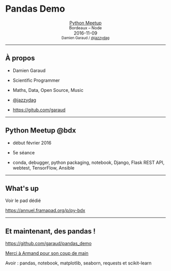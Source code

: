 # Pandas Demo

<center>
<u>Python Meetup</u>
</br>
<div style="font-size: 0.9em">Bordeaux &ndash; Node</div>
2016-11-09
</br>
<div style="font-size: 0.8em">Damien Garaud /
<a href="https://twitter.com/jazzydag">@jazzydag</a>
</div>
</center>

---

## À propos

* Damien Garaud

* Scientific Programmer

* Maths, Data, Open Source, Music

* [@jazzydag](https://twitter.com/jazzydag)

* https://gitub.com/garaud

---

## Python Meetup @bdx

* début février 2016

* 5e séance

* conda, debugger, python packaging, notebook, Django, Flask REST API, webtest,
  TensorFlow, Ansible

---

## What's up

Voir le pad dédié

https://annuel.framapad.org/p/py-bdx

---

## Et maintenant, des pandas !

https://github.com/garaud/pandas_demo

<u>Merci à Armand pour son coup de main</u>

Avoir : pandas, notebook, matplotlib, seaborn, requests et scikit-learn
